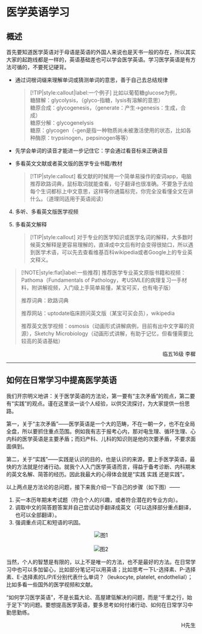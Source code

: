 # 医学英语学习

## 概述

首先要知道医学英语对于母语是英语的外国人来说也是天书一般的存在，所以其实大家的起跑线都是一样的，英语基础差也可以学会医学英语。学习医学英语是有方法可循的，不要死记硬背。

+ 通过词根词缀来理解单词或猜测单词的意思，善于自己去总结规律
    > [!TIP|style:callout|label:一个例子]
    > 比如以葡萄糖glucose为例，    
    > 糖酵解：glycolysis，（glyco-指糖，lysis有溶解的意思）   
    > 糖原合成：glycogenesis，（generate：产生→genesis：生成，合成）  
    > 糖原分解：glycogenelysis    
    > 糖原：glycogen（-gen是指一种物质尚未被激活使用的状态，比如各种酶原：trypsinogen，pepsinogen等等）

+ 先学会单词的读音才能进一步记住它：学会通过看音标来正确读音

+ 多看英文文献或者英文版的医学专业书籍/教材
    > [!TIP|style:callout]
    > 看文献的时候用一个简单易操作的查词app，电脑推荐欧路词典，鼠标取词就能查看，句子翻译也很准确。不要急于去给每个生词都标上中文意思，这样等你通篇标完，你完全没看懂全文在讲什么。（道理同适用于英语阅读）

4. 多听、多看英文版医学视频

5. 多看英文解释
    > [!TIP|style:callout]
    > 对于专业的医学知识或医学名词的解释，大多数时候英文解释是更容易理解的，直译成中文后有时会变得很拗口，所以遇到医学术语，可以先去查看维基百科wikipedia或者Google上的专业英文释义。

> [!NOTE|style:flat|label:一些推荐]
> 推荐医学专业英文原版书籍和视频：Pathoma（Fundamentals of Pathology，考USMLE的病理复习一手材料，附讲解视频，入门级上手简单易懂，某宝可买，也有电子版）
>
> 推荐词典：欧路词典
>
> 推荐网站：uptodate临床顾问英文版（某宝可买会员），wikipedia
>
>推荐英文医学视频：osmosis（动画形式讲解病例，目前有出中文字幕的资源），Sketchy Microbiology（动画形式讲解，有助于记忆，但看懂需要比较高的英语基础）

<p align="right">临五16级 李樨</p>

----

## 如何在日常学习中提高医学英语

我们开宗明义地讲：关于医学英语的方法论，第一要有“主次矛盾”的观点，第二要有“实践”的观点。谨在这里谈一谈个人经验，以供交流探讨，为大家提供一份思路。

第一，关于“主次矛盾”——医学英语是一个大的范畴，不在一朝一夕，也不在全局全盘，所以要抓住重点范围。例如我有志于报考心内，那对电生理、循环生理、心内科的医学英语是主要矛盾；而妇产科、儿科的知识则是他的次要矛盾，不要求面面俱到。

第二，关于“实践”——实践是认识的目的，也是认识的来源，要上手医学英语，最快的方法就是付诸行动。就我个人入门医学英语而言，得益于备考诊断、内科期末的英文名解、简答的经历。因此我最大的心得体会就是“实践 实践 还是实践”。

以上两点是方法论的总问题，接下来我介绍一下自己的步骤（如下图）——

1. 买一本历年期末考试题（符合个人的兴趣，或者符合潜在的专业方向）。
2. 调取中文的简答题答案并自己尝试动手翻译成英文（可以选择部分重点翻译，也可以全部翻译）。
3. 强调重点词汇和短语的巩固。

<div align=center>
<img src="https://gitee.com/zcx980605/Survive_XYSM_dev/raw/master/Image/Ch3_4_1.png" alt="图1">
</div>
<br/>
<div align=center>
<img src="https://gitee.com/zcx980605/Survive_XYSM_dev/raw/master/Image/Ch3_4_2.png" alt="图2">
</div>

当然，个人的智慧是有限的，以上不是唯一的方法，也不是最好的方法。在日常学习中也可以多加留心，比如部分笔记可以用英语；比如思考一下L-选择素、P-选择素、E-选择素的L/P/E分别代表什么单词？（leukocyte, platelet, endothelial）；比如多看一些国外的医学视频和文献。

“如何学习医学英语”，不是长篇大论、高屋建瓴解决的问题，而是“千里之行，始于足下”的问题。要想提高医学英语，要多思考如何付诸行动、如何在日常学习中勤思勤练。

<p align="right">H先生</p>